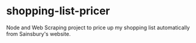 # shopping-list-pricer
Node and Web Scraping project to price up my shopping list automatically from Sainsbury's website.
